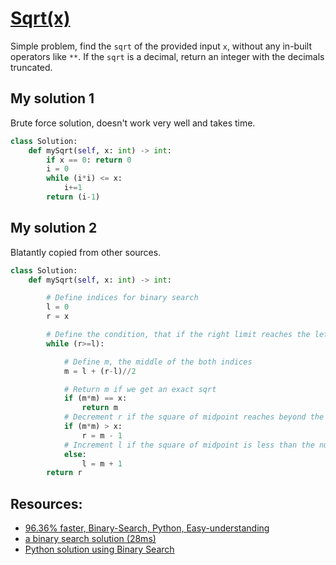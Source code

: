 # [Sqrt(x)](https://leetcode.com/problems/sqrtx/)

Simple problem, find the `sqrt` of the provided input `x`, without any in-built operators like `**`. If the `sqrt` is a decimal, return an integer with the decimals truncated.

## My solution 1
Brute force solution, doesn't work very well and takes time.
```python
class Solution:
    def mySqrt(self, x: int) -> int:
        if x == 0: return 0
        i = 0
        while (i*i) <= x:
            i+=1
        return (i-1)
```

## My solution 2
Blatantly copied from other sources.
```python
class Solution:
    def mySqrt(self, x: int) -> int:

        # Define indices for binary search
        l = 0
        r = x

        # Define the condition, that if the right limit reaches the left limit
        while (r>=l):

            # Define m, the middle of the both indices
            m = l + (r-l)//2

            # Return m if we get an exact sqrt
            if (m*m) == x:
                return m
            # Decrement r if the square of midpoint reaches beyond the number
            if (m*m) > x:
                r = m - 1
            # Increment l if the square of midpoint is less than the number
            else:
                l = m + 1
        return r
```

## Resources:
- [96.36% faster, Binary-Search, Python, Easy-understanding](https://leetcode.com/problems/sqrtx/discuss/1367793/96.36-faster-Binary-Search-Python-Easy-understanding)
- [a binary search solution (28ms)](https://leetcode.com/problems/sqrtx/discuss/1414836/Python-a-binary-search-solution-(28ms))
- [Python solution using Binary Search](https://leetcode.com/problems/sqrtx/discuss/1468648/Python-solution-using-Binary-Search)
